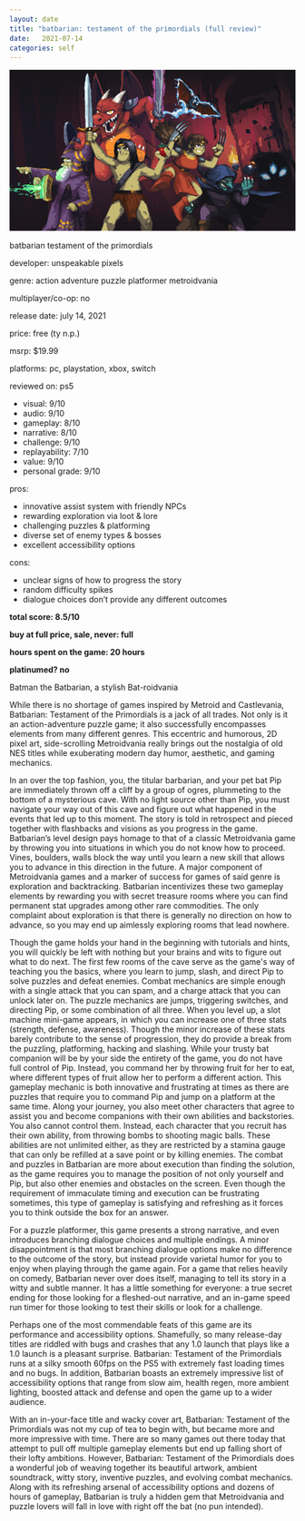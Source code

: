 ```yaml
---
layout: date
title: "batbarian: testament of the primordials (full review)"
date:   2021-07-14
categories: self
---
```


![mos](/assets/img/batbarian.jpg)

batbarian testament of the primordials

developer: unspeakable pixels

genre: action adventure puzzle platformer metroidvania

multiplayer/co-op: no

release date: july 14, 2021

price: free (ty n.p.)

msrp: $19.99

platforms: pc, playstation, xbox, switch

reviewed on: ps5

- visual: 9/10
- audio: 9/10
- gameplay: 8/10
- narrative: 8/10
- challenge: 9/10
- replayability: 7/10
- value: 9/10
- personal grade: 9/10

pros:
- innovative assist system with friendly NPCs
- rewarding exploration via loot & lore
- challenging puzzles & platforming
- diverse set of enemy types & bosses
- excellent accessibility options

cons:
- unclear signs of how to progress the story
- random difficulty spikes
- dialogue choices don’t provide any different outcomes

**total score: 8.5/10**

**buy at full price, sale, never: full**

**hours spent on the game: 20 hours**

**platinumed? no**

Batman the Batbarian, a stylish Bat-roidvania

While there is no shortage of games inspired by Metroid and Castlevania, Batbarian: Testament of the Primordials is a jack of all trades. Not only is it an action-adventure puzzle game; it also successfully encompasses elements from many different genres. This eccentric and humorous, 2D pixel art, side-scrolling Metroidvania really brings out the nostalgia of old NES titles while exuberating modern day humor, aesthetic, and gaming mechanics.

In an over the top fashion, you, the titular barbarian, and your pet bat Pip are immediately thrown off a cliff by a group of ogres, plummeting to the bottom of a mysterious cave. With no light source other than Pip, you must navigate your way out of this cave and figure out what happened in the events that led up to this moment. The story is told in retrospect and pieced together with flashbacks and visions as you progress in the game. Batbarian’s level design pays homage to that of a classic Metroidvania game by throwing you into situations in which you do not know how to proceed. Vines, boulders, walls block the way until you learn a new skill that allows you to advance in this direction in the future. A major component of Metroidvania games and a marker of success for games of said genre is exploration and backtracking. Batbarian incentivizes these two gameplay elements by rewarding you with secret treasure rooms where you can find permanent stat upgrades among other rare commodities. The only complaint about exploration is that there is generally no direction on how to advance, so you may end up aimlessly exploring rooms that lead nowhere. 

Though the game holds your hand in the beginning with tutorials and hints, you will quickly be left with nothing but your brains and wits to figure out what to do next. The first few rooms of the cave serve as the game's way of teaching you the basics, where you learn to jump, slash, and direct Pip to solve puzzles and defeat enemies. Combat mechanics are simple enough with a single attack that you can spam, and a charge attack that you can unlock later on. The puzzle mechanics are jumps, triggering switches, and directing Pip, or some combination of all three. When you level up, a slot machine mini-game appears, in which you can increase one of three stats (strength, defense, awareness). Though the minor increase of these stats barely contribute to the sense of progression, they do provide a break from the puzzling, platforming, hacking and slashing. While your trusty bat companion will be by your side the entirety of the game, you do not have full control of Pip. Instead, you command her by throwing fruit for her to eat, where different types of fruit allow her to perform a different action. This gameplay mechanic is both innovative and frustrating at times as there are puzzles that require you to command Pip and jump on a platform at the same time. Along your journey, you also meet other characters that agree to assist you and become companions with their own abilities and backstories. You also cannot control them. Instead, each character that you recruit has their own ability, from throwing bombs to shooting magic balls. These abilities are not unlimited either, as they are restricted by a stamina gauge that can only be refilled at a save point or by killing enemies. The combat and puzzles in Batbarian are more about execution than finding the solution, as the game requires you to manage the position of not only yourself and Pip, but also other enemies and obstacles on the screen. Even though the requirement of immaculate timing and execution can be frustrating sometimes, this type of gameplay is satisfying and refreshing as it forces you to think outside the box for an answer.

For a puzzle platformer, this game presents a strong narrative, and even introduces branching dialogue choices and multiple endings. A minor disappointment is that most branching dialogue options make no difference to the outcome of the story, but instead provide varietal humor for you to enjoy when playing through the game again. For a game that relies heavily on comedy, Batbarian never over does itself, managing to tell its story in a witty and subtle manner. It has a little something for everyone: a true secret ending for those looking for a fleshed-out narrative, and an in-game speed run timer for those looking to test their skills or look for a challenge.

Perhaps one of the most commendable feats of this game are its performance and accessibility options. Shamefully, so many release-day titles are riddled with bugs and crashes that any 1.0 launch that plays like a 1.0 launch is a pleasant surprise. Batbarian: Testament of the Primordials runs at a silky smooth 60fps on the PS5 with extremely fast loading times and no bugs. In addition, Batbarian boasts an extremely impressive list of accessibility options that range from slow aim, health regen, more ambient lighting, boosted attack and defense and open the game up to a wider audience.

With an in-your-face title and wacky cover art, Batbarian: Testament of the Primordials was not my cup of tea to begin with, but became more and more impressive with time. There are so many games out there today that attempt to pull off multiple gameplay elements but end up falling short of their lofty ambitions. However, Batbarian: Testament of the Primordials does a wonderful job of weaving together its beautiful artwork, ambient soundtrack, witty story, inventive puzzles, and evolving combat mechanics. Along with its refreshing arsenal of accessibility options and dozens of hours of gameplay, Batbarian is truly a hidden gem that Metroidvania and puzzle lovers will fall in love with right off the bat (no pun intended).
